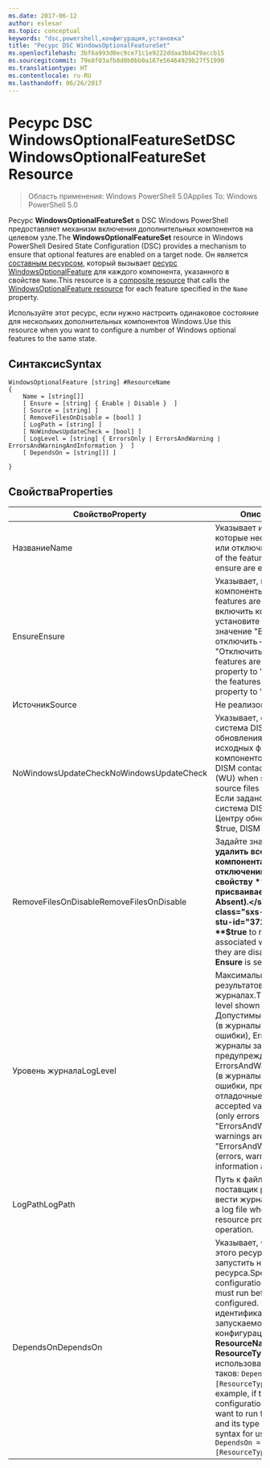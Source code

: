 ```yaml
---
ms.date: 2017-06-12
author: eslesar
ms.topic: conceptual
keywords: "dsc,powershell,конфигурация,установка"
title: "Ресурс DSC WindowsOptionalFeatureSet"
ms.openlocfilehash: 3bf6a993d0ec9ce71c1e9222ddaa3bb429accb15
ms.sourcegitcommit: 79e8f03afb8d0b0bb0a167e56464929b27f51990
ms.translationtype: HT
ms.contentlocale: ru-RU
ms.lasthandoff: 06/26/2017
---
```

# <a name="dsc-windowsoptionalfeatureset-resource"></a><span data-ttu-id="372e0-103">Ресурс DSC WindowsOptionalFeatureSet</span><span class="sxs-lookup"><span data-stu-id="372e0-103">DSC WindowsOptionalFeatureSet Resource</span></span>

> <span data-ttu-id="372e0-104">Область применения: Windows PowerShell 5.0</span><span class="sxs-lookup"><span data-stu-id="372e0-104">Applies To: Windows PowerShell 5.0</span></span>

<span data-ttu-id="372e0-105">Ресурс **WindowsOptionalFeatureSet** в DSC Windows PowerShell предоставляет механизм включения дополнительных компонентов на целевом узле.</span><span class="sxs-lookup"><span data-stu-id="372e0-105">The **WindowsOptionalFeatureSet** resource in Windows PowerShell Desired State Configuration (DSC) provides a mechanism to ensure that optional features are enabled on a target node.</span></span> <span data-ttu-id="372e0-106">Он является [составным ресурсом](authoringResourceComposite.md), который вызывает [ресурс WindowsOptionalFeature](windowsOptionalFeatureResource.md) для каждого компонента, указанного в свойстве `Name`.</span><span class="sxs-lookup"><span data-stu-id="372e0-106">This resource is a [composite resource](authoringResourceComposite.md) that calls the [WindowsOptionalFeature resource](windowsOptionalFeatureResource.md) for each feature specified in the `Name` property.</span></span>

<span data-ttu-id="372e0-107">Используйте этот ресурс, если нужно настроить одинаковое состояние для нескольких дополнительных компонентов Windows.</span><span class="sxs-lookup"><span data-stu-id="372e0-107">Use this resource when you want to configure a number of Windows optional features to the same state.</span></span>

## <a name="syntax"></a><span data-ttu-id="372e0-108">Синтаксис</span><span class="sxs-lookup"><span data-stu-id="372e0-108">Syntax</span></span>

```
WindowsOptionalFeature [string] #ResourceName
{
    Name = [string[]]
    [ Ensure = [string] { Enable | Disable }  ]
    [ Source = [string] ] 
    [ RemoveFilesOnDisable = [bool] ]  
    [ LogPath = [string] ]
    [ NoWindowsUpdateCheck = [bool] ]
    [ LogLevel = [string] { ErrorsOnly | ErrorsAndWarning | ErrorsAndWarningAndInformation }  ]
    [ DependsOn = [string[]] ]
    
}
```

## <a name="properties"></a><span data-ttu-id="372e0-109">Свойства</span><span class="sxs-lookup"><span data-stu-id="372e0-109">Properties</span></span>

|  <span data-ttu-id="372e0-110">Свойство</span><span class="sxs-lookup"><span data-stu-id="372e0-110">Property</span></span>  |  <span data-ttu-id="372e0-111">Описание</span><span class="sxs-lookup"><span data-stu-id="372e0-111">Description</span></span>   | 
|---|---| 
| <span data-ttu-id="372e0-112">Название</span><span class="sxs-lookup"><span data-stu-id="372e0-112">Name</span></span>| <span data-ttu-id="372e0-113">Указывает имена компонентов, которые необходимо включить или отключить.</span><span class="sxs-lookup"><span data-stu-id="372e0-113">Indicates the name of the features that you want to ensure are enabled or disabled.</span></span>| 
| <span data-ttu-id="372e0-114">Ensure</span><span class="sxs-lookup"><span data-stu-id="372e0-114">Ensure</span></span>| <span data-ttu-id="372e0-115">Указывает, включены ли компоненты.</span><span class="sxs-lookup"><span data-stu-id="372e0-115">Specifies whether the features are enabled.</span></span> <span data-ttu-id="372e0-116">Чтобы включить компоненты, установите для этого свойства значение "Включить", чтобы отключить — значение "Отключить".</span><span class="sxs-lookup"><span data-stu-id="372e0-116">To ensure that the features are enabled, set this property to "Enable" To ensure that the features are disabled, set the property to "Disable".</span></span>|
| <span data-ttu-id="372e0-117">Источник</span><span class="sxs-lookup"><span data-stu-id="372e0-117">Source</span></span>| <span data-ttu-id="372e0-118">Не реализовано.</span><span class="sxs-lookup"><span data-stu-id="372e0-118">Not implemented.</span></span>|
| <span data-ttu-id="372e0-119">NoWindowsUpdateCheck</span><span class="sxs-lookup"><span data-stu-id="372e0-119">NoWindowsUpdateCheck</span></span>| <span data-ttu-id="372e0-120">Указывает, обращается ли система DISM к Центру обновления Windows при поиске исходных файлов для включения компонентов.</span><span class="sxs-lookup"><span data-stu-id="372e0-120">Specifies whether DISM contacts Windows Update (WU) when searching for the source files to enable features.</span></span> <span data-ttu-id="372e0-121">Если задано значение $true, система DISM не обращается к Центру обновления Windows.</span><span class="sxs-lookup"><span data-stu-id="372e0-121">If $true, DISM does not contact WU.</span></span>|
| <span data-ttu-id="372e0-122">RemoveFilesOnDisable</span><span class="sxs-lookup"><span data-stu-id="372e0-122">RemoveFilesOnDisable</span></span>| <span data-ttu-id="372e0-123">Задайте значение **$true**, чтобы удалить все файлы, связанные с компонентами, при их отключении (то есть когда свойству **Ensure** присваивается значение Absent).</span><span class="sxs-lookup"><span data-stu-id="372e0-123">Set to **$true** to remove all files associated with the features when they are disabled (that is, when **Ensure** is set to "Absent").</span></span>|
| <span data-ttu-id="372e0-124">Уровень журнала</span><span class="sxs-lookup"><span data-stu-id="372e0-124">LogLevel</span></span>| <span data-ttu-id="372e0-125">Максимальный уровень результатов, показываемый в журналах.</span><span class="sxs-lookup"><span data-stu-id="372e0-125">The maximum output level shown in the logs.</span></span> <span data-ttu-id="372e0-126">Допустимые значения: ErrorsOnly (в журналы записываются только ошибки), ErrorsAndWarning (в журналы записываются ошибки и предупреждения) и ErrorsAndWarningAndInformation (в журналы записываются ошибки, предупреждения и отладочные сведения).</span><span class="sxs-lookup"><span data-stu-id="372e0-126">The accepted values are: "ErrorsOnly" (only errors are logged), "ErrorsAndWarning" (errors and warnings are logged), and "ErrorsAndWarningAndInformation" (errors, warnings, and debug information are logged).</span></span>|
| <span data-ttu-id="372e0-127">LogPath</span><span class="sxs-lookup"><span data-stu-id="372e0-127">LogPath</span></span>| <span data-ttu-id="372e0-128">Путь к файлу журнала, в котором поставщик ресурсов должен вести журнал работы.</span><span class="sxs-lookup"><span data-stu-id="372e0-128">The path to a log file where you want the resource provider to log the operation.</span></span>| 
| <span data-ttu-id="372e0-129">DependsOn</span><span class="sxs-lookup"><span data-stu-id="372e0-129">DependsOn</span></span>| <span data-ttu-id="372e0-130">Указывает, что перед настройкой этого ресурса необходимо запустить настройку другого ресурса.</span><span class="sxs-lookup"><span data-stu-id="372e0-130">Specifies that the configuration of another resource must run before this resource is configured.</span></span> <span data-ttu-id="372e0-131">Например, если идентификатор первого запускаемого блока сценария для конфигурации ресурса — __ResourceName__, а его тип — __ResourceType__, то синтаксис использования этого свойства таков: `DependsOn = "[ResourceType]ResourceName"`.</span><span class="sxs-lookup"><span data-stu-id="372e0-131">For example, if the ID of the resource configuration script block that you want to run first is __ResourceName__ and its type is __ResourceType__, the syntax for using this property is `DependsOn = "[ResourceType]ResourceName"`.</span></span>| 
 




